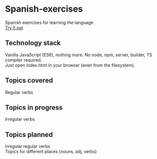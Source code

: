 # Spanish-exercises
Spanish exercises for learning the language  
[Try it out](http://cosmodream.ga/Spanish-exercises/)  
## Technology stack
Vanilla JavaScript (ES6), nothing more. No node, npm, server, builder, TS compiler required.  
Just open index.html in your browser (even from the filesystem).
## Topics covered
Regular verbs
## Topics in progress
Irregular verbs
## Topics planned
Irregular regular verbs  
Topics for different places (nouns, adj, verbs)  

